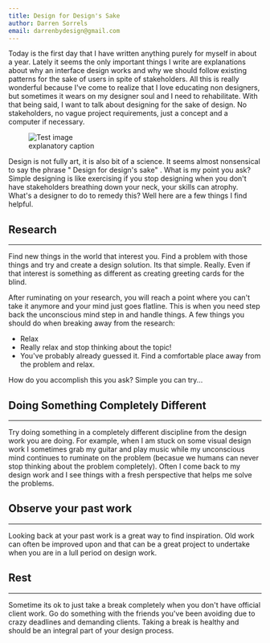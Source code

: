 ```yaml
---
title: Design for Design's Sake
author: Darren Sorrels
email: darrenbydesign@gmail.com
---
```



Today is the first day that I have written anything purely for myself in about a year.
Lately it seems the only important things I write are explanations about why an interface design works and why we should follow existing patterns for the sake of users in spite of stakeholders. All this is really wonderful because I've come to realize that I love educating non designers, but sometimes it wears on my designer soul and I need to rehabilitate. With that being said, I want to talk about designing for the sake of design. No stakeholders, no vague project requirements, just a concept and a computer if necessary.
<div class="slab">  
  <figure class="blk-lg-12">
    <img class="img-responsive" src="" alt="Test image">
    <figcaption>explanatory caption</figcaption>
  </figure>
</div>

Design is not fully art, it is also bit of a science. It seems almost nonsensical to say the phrase  " Design for design's sake" . What is my point you ask?
Simple designing is like exercising if you stop designing when you don't have stakeholders breathing down your neck, your  skills can atrophy. What's a designer to do to remedy this? Well here are a few things I find helpful.

## Research
---
Find new things in the world that interest you. Find a problem with those things and try and create a design solution. Its that simple. Really. Even if that interest is something as different as creating greeting cards for the blind.

After ruminating on your research, you will reach a point where you can't take it anymore and your mind just goes flatline. This is when you need step back the unconscious mind step in and handle things. A few things you should do when breaking away from the research:
* Relax
* Really relax and stop thinking about the topic!
* You've probably already guessed it. Find a comfortable place away from the problem and relax.

How do you accomplish this you ask? Simple you can try...

## Doing Something Completely Different
---
Try doing something in a completely different discipline from the design work you are doing. For example, when I am stuck on some  visual design work I sometimes grab my guitar and play music while my unconscious mind continues to ruminate on the problem (becasue we humans can never stop thinking about the problem completely). Often I come back to my design work and I see things with a fresh perspective that helps me solve the problems.


## Observe your past work
---
Looking back at your past work is a great way to find inspiration. Old work can often be improved upon and that can be a great project to undertake when you are in a lull period on design work.
## Rest
---
Sometime its ok to just take a break completely when you don't have official client work. Go do something with the friends you've been avoiding due to crazy deadlines and demanding clients. Taking a break is healthy and should be an integral part of your design process.
